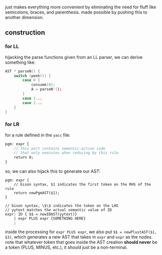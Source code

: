 just makes everything more convenient by eliminating the need for fluff like semicolons, braces, and parenthesis. made possible by pushing this to another dimension.
## construction
### for LL
hijacking the parse functions given from an LL parser, we can derive something like:

```c
AST * parseN() {
	switch (peek()) {
		case 0 {
			consume(0);
			A = parseN'();
		}
		case 1...
		case 2...
	}
}
```
### for LR
for a rule defined in the `yacc` file:

```y
pgm: expr {
	// this part contains semantic-action code
	// that only executes when reducing by this rule
	return 0;
}
```

so, we can also hijack this to generate our AST:

```
pgm: expr {
	// bison syntax, $1 indicates the first token on the RHS of the rule
	return newPgmAST($1);
}

// bison syntax, \$\$ indicates the token on the LHS
// yytext matches the actual semantic value of ID
expr: ID { $$ = newIDAST(yytext)}
	| expr PLUS expr {SOMETHING HERE}
	;
```

inside the processing for `expr PLUS expr`, we also put `$$ = newPlustAST($1, $3)`, which generates a new AST that takes in `expr` and `expr` as the nodes. note that whatever token that goes inside the AST creation **should never** be a token (PLUS, MINUS, etc.), it should just be a non-terminal.







